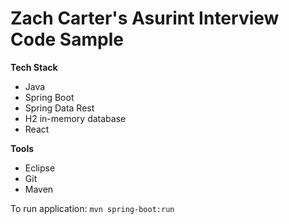 # Zach Carter's Asurint Interview Code Sample

**Tech Stack**
 - Java
 - Spring Boot
 - Spring Data Rest
 - H2 in-memory database
 - React
 
 **Tools**
 - Eclipse
 - Git
 - Maven
 
 To run application: `mvn spring-boot:run`